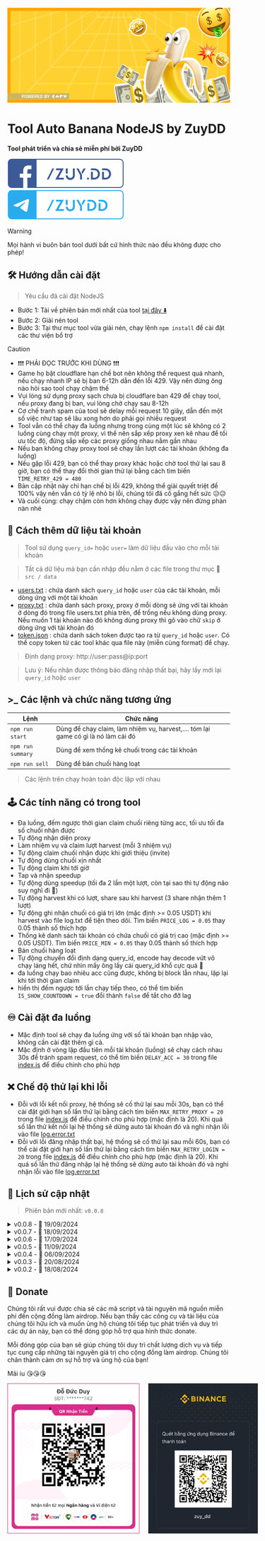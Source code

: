 ![Banana banner](https://raw.githubusercontent.com/zuydd/image/main/banana.webp)

# Tool Auto Banana NodeJS by ZuyDD

**Tool phát triển và chia sẻ miễn phí bởi ZuyDD**

<a href="https://www.facebook.com/zuy.dd"><img src="https://raw.githubusercontent.com/zuydd/image/main/facebook.svg" alt="Facebook"></a>
<a href="https://t.me/zuydd"><img src="https://raw.githubusercontent.com/zuydd/image/main/telegram.svg" alt="Telegram"></a>

> [!WARNING]
> Mọi hành vi buôn bán tool dưới bất cứ hình thức nào đều không được cho phép!

## 🛠️ Hướng dẫn cài đặt

> Yêu cầu đã cài đặt NodeJS

- Bước 1: Tải về phiên bản mới nhất của tool [tại đây ⬇️](https://github.com/zuydd/banana/archive/refs/heads/main.zip)
- Bước 2: Giải nén tool
- Bước 3: Tại thư mục tool vừa giải nén, chạy lệnh `npm install` để cài đặt các thư viện bổ trợ

> [!CAUTION]
>
> - ❗❗❗ PHẢI ĐỌC TRƯỚC KHI DÙNG ❗❗❗
> - Game họ bật cloudflare hạn chế bot nên không thể request quá nhanh, nếu chạy nhanh IP sẽ bị ban 6-12h dẫn đến lỗi 429. Vậy nên đừng ông nào hỏi sao tool chạy chậm thế
> - Vui lòng sử dụng proxy sạch chưa bị cloudflare ban 429 để chạy tool, nếu proxy đang bị ban, vui lòng chờ chạy sau 8-12h
> - Cơ chế tranh spam của tool sẽ delay mỗi request 10 giây, dẫn đến một số việc như tap sẽ lâu xong hơn do phải gọi nhiều request
> - Tool vẫn có thể chạy đa luồng nhưng trong cùng một lúc sẽ không có 2 luồng cùng chạy một proxy, vì thế nên sắp xếp proxy xen kẽ nhau để tối ưu tốc độ, đừng sắp xếp các proxy giống nhau nằm gần nhau
> - Nếu bạn không chạy proxy tool sẽ chạy lần lượt các tài khoản (không đa luồng)
> - Nếu gặp lỗi 429, bạn có thể thay proxy khác hoặc chờ tool thử lại sau 8 giờ, bạn có thể thay đổi thời gian thử lại bằng cách tìm biến `TIME_RETRY_429 = 480`
> - Bản cập nhật này chỉ hạn chế bị lỗi 429, không thể giải quyết triệt để 100% vậy nên vẫn có tỷ lệ nhỏ bị lỗi, chúng tôi đã cố gắng hết sức 😥😥
> - Và cuối cùng: chạy chậm còn hơn không chạy được vậy nên đừng phàn nàn nhé

## 💾 Cách thêm dữ liệu tài khoản

> Tool sử dụng `query_id=` hoặc `user=` làm dữ liệu đầu vào cho mỗi tài khoản

> Tất cả dữ liệu mà bạn cần nhập đều nằm ở các file trong thư mục 📁 `src / data`

- [users.txt](src/data/users.txt) : chứa danh sách `query_id` hoặc `user` của các tài khoản, mỗi dòng ứng với một tài khoản
- [proxy.txt](src/data/proxy.txt) : chứa danh sách proxy, proxy ở mỗi dòng sẽ ứng với tài khoản ở dòng đó trong file users.txt phía trên, để trống nếu không dùng proxy. Nếu muốn 1 tài khoản nào đó không dùng proxy thì gõ vào chữ `skip` ở dòng ứng với tài khoản đó
- [token.json](src/data/token.json) : chứa danh sách token được tạo ra từ `query_id` hoặc `user`. Có thể copy token từ các tool khác qua file này (miễn cùng format) để chạy.

> Định dạng proxy: http://user:pass@ip:port

> Lưu ý: Nếu nhận được thông báo đăng nhập thất bại, hãy lấy mới lại `query_id` hoặc `user`

## >\_ Các lệnh và chức năng tương ứng

| Lệnh              | Chức năng                                                                          |
| ----------------- | ---------------------------------------------------------------------------------- |
| `npm run start`   | Dùng để chạy claim, làm nhiệm vụ, harvest,.... tóm lại game có gì là nó làm cái đó |
| `npm run summary` | Dùng để xem thống kê chuối trong các tài khoản                                     |
| `npm run sell`    | Dùng để bán chuối hàng loạt                                                        |

> Các lệnh trên chạy hoàn toàn độc lập với nhau

## 🕹️ Các tính năng có trong tool

- Đa luồng, đếm ngược thời gian claim chuối riêng từng acc, tối ưu tối đa số chuối nhận được
- Tự động nhận diện proxy
- Làm nhiệm vụ và claim lượt harvest (mỗi 3 nhiệm vụ)
- Tự động claim chuối nhận được khi giới thiệu (invite)
- Tự động dùng chuối xịn nhất
- Tự động claim khi tới giờ
- Tap và nhận speedup
- Tự động dùng speedup (tối đa 2 lần một lượt, còn tại sao thì tự động não suy nghĩ đi 🤣)
- Tự động harvest khi có lượt, share sau khi harvest (3 share nhận thêm 1 lượt)
- Tự động ghi nhận chuối có giá trị lớn (mặc định >= 0.05 USDT) khi harvest vào file log.txt để tiện theo dõi. Tìm biến `PRICE_LOG = 0.05` thay 0.05 thành số thích hợp
- Thống kê danh sách tài khoản có chứa chuối có giá trị cao (mặc định >= 0.05 USDT). Tìm biến `PRICE_MIN = 0.05` thay 0.05 thành số thích hợp
- Bán chuối hàng loạt
- Tự động chuyển đổi định dạng query_id, encode hay decode vứt vô chạy láng hết, chứ nhìn mấy ông lấy cái query_id khổ cực quá 🤣
- đa luồng chạy bao nhiêu acc cũng được, không bị block lẫn nhau, lặp lại khi tới thời gian claim
- hiển thị đếm ngược tới lần chạy tiếp theo, có thể tìm biến `IS_SHOW_COUNTDOWN = true` đổi thành `false` để tắt cho đỡ lag

## ♾ Cài đặt đa luồng

- Mặc định tool sẽ chạy đa luồng ứng với số tài khoản bạn nhập vào, không cần cài đặt thêm gì cả.
- Mặc định ở vòng lặp đầu tiên mỗi tài khoản (luồng) sẽ chạy cách nhau 30s để tránh spam request, có thể tìm biến `DELAY_ACC = 30` trong file [index.js](src/run/index.js) để điều chỉnh cho phù hợp

## ❌ Chế độ thử lại khi lỗi

- Đỗi với lỗi kết nối proxy, hệ thống sẽ cố thử lại sau mỗi 30s, bạn có thể cài đặt giới hạn số lần thử lại bằng cách tìm biến `MAX_RETRY_PROXY = 20` trong file [index.js](src/run/index.js) để điều chỉnh cho phù hợp (mặc định là 20). Khi quá số lần thử kết nối lại hệ thống sẽ dừng auto tài khoản đó và nghi nhận lỗi vào file [log.error.txt](src/data/log.error.txt)
- Đỗi với lỗi đăng nhập thất bại, hệ thống sẽ cố thử lại sau mỗi 60s, bạn có thể cài đặt giới hạn số lần thử lại bằng cách tìm biến `MAX_RETRY_LOGIN = 20` trong file [index.js](src/run/index.js) để điều chỉnh cho phù hợp (mặc định là 20). Khi quá số lần thử đăng nhập lại hệ thống sẽ dừng auto tài khoản đó và nghi nhận lỗi vào file [log.error.txt](src/data/log.error.txt)

## 🔄 Lịch sử cập nhật

> Phiên bản mới nhất: `v0.0.8`

<details>
<summary>v0.0.8 - 📅 19/09/2024</summary>
  
- Fix lỗi mở khoá proxy trước khi chờ sử lý lại lỗi 429 để các luồng dùng proxy đó phía sau không bị chặn
</details>
<details>
<summary>v0.0.7 - 📅 18/09/2024</summary>
  
- Fix lỗi crash tool khi không nhập proxy
</details>
<details>
<summary>v0.0.6 - 📅 17/09/2024</summary>
  
- Thêm cơ chế delay request và hàng chờ proxy để hạn chế bị lỗi 429
- Thêm xem quảng cáo nhận thưởng khi mở chuối
- Thêm thông báo từ hệ thống và kiểm tra version
- Thêm đếm ngược đến lần chạy tiếp theo
</details>
<details>
<summary>v0.0.5 - 📅 11/09/2024</summary>
  
- Thêm chức năng xem quảng cáo nhận thưởng sau khi tap xong và trước khi speedup
</details>
<details>
<summary>v0.0.4 - 📅 06/09/2024</summary>
  
- Thêm danh sách các task bỏ qua không làm
</details>
<details>
<summary>v0.0.3 - 📅 20/08/2024</summary>
  
- Fix bug crash tool
- Bổ sung readme
</details>
<details>
<summary>v0.0.2 - 📅 18/08/2024</summary>
  
- Fix bug
</details>

## 🎁 Donate

Chúng tôi rất vui được chia sẻ các mã script và tài nguyên mã nguồn miễn phí đến cộng đồng làm airdrop. Nếu bạn thấy các công cụ và tài liệu của chúng tôi hữu ích và muốn ủng hộ chúng tôi tiếp tục phát triển và duy trì các dự án này, bạn có thể đóng góp hỗ trợ qua hình thức donate.

Mỗi đóng góp của bạn sẽ giúp chúng tôi duy trì chất lượng dịch vụ và tiếp tục cung cấp những tài nguyên giá trị cho cộng đồng làm airdrop. Chúng tôi chân thành cảm ơn sự hỗ trợ và ủng hộ của bạn!

Mãi iu 😘😘😘

<div style="display: flex; gap: 20px;">
  <img src="https://raw.githubusercontent.com/zuydd/image/main/qr-momo.png" alt="QR Momo" height="340" />
  <img src="https://raw.githubusercontent.com/zuydd/image/main/qr-binance.jpg" alt="QR Binance" height="340" />
</div>
